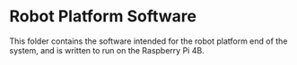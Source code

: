 # Robot Platform Software

This folder contains the software intended for the robot platform end of the system, and is written to run on the Raspberry Pi 4B.
